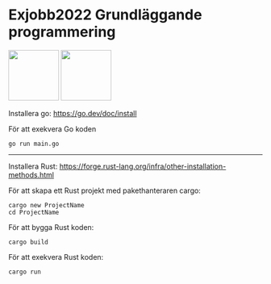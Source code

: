 # Exjobb2022 Grundläggande programmering

<img src="https://user-images.githubusercontent.com/62597920/213881258-adcb9b78-be4d-4646-88cd-5115547b8b67.png" width="100" height="100">
<img src="https://user-images.githubusercontent.com/62597920/213881283-51925777-3d21-4168-b3bf-04d11bc30c36.png" width="100" height="100">

Installera go: https://go.dev/doc/install

För att exekvera Go koden

````
go run main.go
````

------------------------------------------------------------------------------------------------------------------------

Installera Rust: https://forge.rust-lang.org/infra/other-installation-methods.html

För att skapa ett Rust projekt med pakethanteraren cargo:

````
cargo new ProjectName
cd ProjectName
````

För att bygga Rust koden:

````
cargo build
````

För att exekvera Rust koden:

````
cargo run 
````
